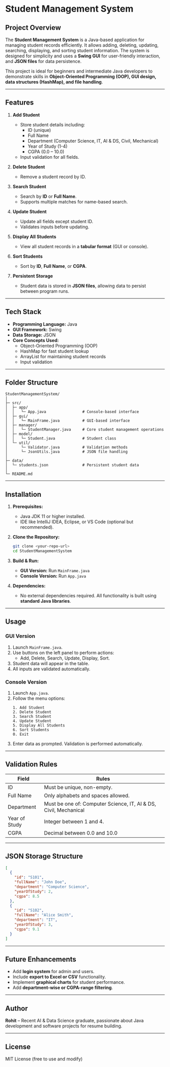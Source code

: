 # Student Management System

## Project Overview
The **Student Management System** is a Java-based application for managing student records efficiently. It allows adding, deleting, updating, searching, displaying, and sorting student information. The system is designed for simplicity and uses a **Swing GUI** for user-friendly interaction, and **JSON files** for data persistence.

This project is ideal for beginners and intermediate Java developers to demonstrate skills in **Object-Oriented Programming (OOP), GUI design, data structures (HashMap), and file handling**.

---

## Features
1. **Add Student**
   - Store student details including:
     - ID (unique)
     - Full Name
     - Department (Computer Science, IT, AI & DS, Civil, Mechanical)
     - Year of Study (1-4)
     - CGPA (0.0 – 10.0)
   - Input validation for all fields.

2. **Delete Student**
   - Remove a student record by ID.

3. **Search Student**
   - Search by **ID** or **Full Name**.
   - Supports multiple matches for name-based search.

4. **Update Student**
   - Update all fields except student ID.
   - Validates inputs before updating.

5. **Display All Students**
   - View all student records in a **tabular format** (GUI or console).

6. **Sort Students**
   - Sort by **ID**, **Full Name**, or **CGPA**.

7. **Persistent Storage**
   - Student data is stored in **JSON files**, allowing data to persist between program runs.

---

## Tech Stack
- **Programming Language:** Java  
- **GUI Framework:** Swing  
- **Data Storage:** JSON  
- **Core Concepts Used:**  
  - Object-Oriented Programming (OOP)  
  - HashMap for fast student lookup  
  - ArrayList for maintaining student records  
  - Input validation  

---

## Folder Structure
```
StudentManagementSystem/
│
├─ src/
│  ├─ app/
│  │   └─ App.java                # Console-based interface
│  ├─ gui/
│  │   └─ MainFrame.java          # GUI-based interface
│  ├─ manager/
│  │   └─ StudentManager.java     # Core student management operations
│  ├─ model/
│  │   └─ Student.java            # Student class
│  └─ util/
│      └─ Validator.java          # Validation methods
│      └─ JsonUtils.java          # JSON file handling
│
├─ data/
│  └─ students.json               # Persistent student data
│
└─ README.md
```

---

## Installation
1. **Prerequisites:**
   - Java JDK 11 or higher installed.
   - IDE like IntelliJ IDEA, Eclipse, or VS Code (optional but recommended).

2. **Clone the Repository:**
   ```bash
   git clone <your-repo-url>
   cd StudentManagementSystem
   ```

3. **Build & Run:**
   - **GUI Version:** Run `MainFrame.java`  
   - **Console Version:** Run `App.java`

4. **Dependencies:**  
   - No external dependencies required. All functionality is built using **standard Java libraries**.

---

## Usage
### GUI Version
1. Launch `MainFrame.java`.
2. Use buttons on the left panel to perform actions:
   - Add, Delete, Search, Update, Display, Sort.
3. Student data will appear in the table.
4. All inputs are validated automatically.

### Console Version
1. Launch `App.java`.
2. Follow the menu options:
   ```
   1. Add Student
   2. Delete Student
   3. Search Student
   4. Update Student
   5. Display All Students
   6. Sort Students
   0. Exit
   ```
3. Enter data as prompted. Validation is performed automatically.

---

## Validation Rules
| Field         | Rules |
|---------------|-------|
| ID            | Must be unique, non-empty. |
| Full Name     | Only alphabets and spaces allowed. |
| Department    | Must be one of: Computer Science, IT, AI & DS, Civil, Mechanical |
| Year of Study | Integer between 1 and 4. |
| CGPA          | Decimal between 0.0 and 10.0 |

---

## JSON Storage Structure
```json
[
  {
    "id": "S101",
    "fullName": "John Doe",
    "department": "Computer Science",
    "yearOfStudy": 2,
    "cgpa": 8.5
  },
  {
    "id": "S102",
    "fullName": "Alice Smith",
    "department": "IT",
    "yearOfStudy": 3,
    "cgpa": 9.1
  }
]
```

---

## Future Enhancements
- Add **login system** for admin and users.
- Include **export to Excel or CSV** functionality.
- Implement **graphical charts** for student performance.
- Add **department-wise or CGPA-range filtering**.

---

## Author
**Rohit** – Recent AI & Data Science graduate, passionate about Java development and software projects for resume building.

---

## License
MIT License (free to use and modify)